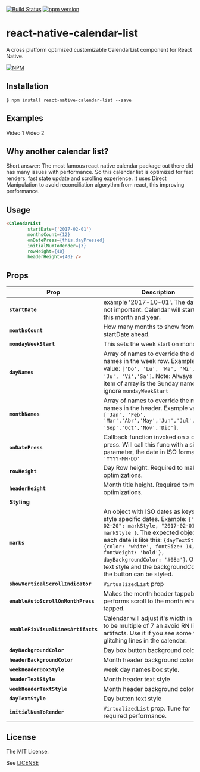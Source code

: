 [![Build Status](https://travis-ci.org/hernancorigliano/react-native-calendar-list.svg?branch=v1.0.0)](https://travis-ci.org/hernancorigliano/react-native-calendar-list) [![npm version](https://badge.fury.io/js/react-native-calendar-list.svg)](https://badge.fury.io/js/react-native-calendar-list)

# react-native-calendar-list
A cross platform optimized customizable CalendarList component for React Native.

[![NPM](https://nodei.co/npm/react-native-calendar-list.png)](https://npmjs.com/package/react-native-calendar-list)


## Installation

`$ npm install react-native-calendar-list --save`

## Examples

Video 1
Video 2

## Why another calendar list?

Short answer: The most famous react native calendar package out there did has many issues with performance.
So this calendar list is optimized for fast renders, fast state update and scrolling experience.
It uses Direct Manipulation to avoid reconciliation algorythm from react, this improving performance.

## Usage

```html
<CalendarList
        startDate={'2017-02-01'}
        monthsCount={12}
        onDatePress={this.dayPressed}
        initialNumToRender={3}
        rowHeight={40}
        headerHeight={40} />
```

## Props

| Prop | Description | Default |
|---|---|---|
|**`startDate`**| example '2017-10-01'. The day is not important. Calendar will start from this month and year. |*None*|
|**`monthsCount`**| How many months to show from the startDate ahead. |*None*|
|**`mondayWeekStart`**| This sets the week start on monday. |`false`|
|**`dayNames`**| Array of names to override the day names in the week row. Example value: `['Do', 'Lu', 'Ma', 'Mi', 'Ju', 'Vi','Sa']`. Note: Always first item of array is the Sunday name, ignore `mondayWeekStart`  |*English names*|
|**`monthNames`**| Array of names to override the month names in the header. Example value: `['Jan', 'Feb', 'Mar','Abr','May','Jun','Jul','Ago', 'Sep','Oct','Nov','Dic']`.  |*English names*|
|**`onDatePress`**| Callback function invoked on a date press. Will call this func with a single parameter, the date in ISO format `'YYYY-MM-DD'`  |*None*|
|**`rowHeight`**| Day Row height. Required to make optimizations.  |*None*|
|**`headerHeight`**| Month title height. Required to make optimizations. |*None*|
|**Styling**|   |*None*|
|**`marks`**| An object with ISO dates as keys to style specific dates. Example:  `{"2017-02-20": markStyle, "2017-02-01": markStyle }`. The expected object in each date is like this: `{dayTextStyle: {color: 'white', fontSize: 14, fontWeight: 'bold'}, dayBackgroundColor: '#08a'}`. Only the text style and the backgroundColor of the button can be styled.   |*None*|
|**`showVerticalScrollIndicator`**| `VirtualizedList` prop   |`true`|
|**`enableAutoScrollOnMonthPress`**| Makes the month header tappable and performs scroll to the month when tapped.  |*false*|
|**`enableFixVisualLinesArtifacts`**| Calendar will adjust it's width in order to be multiple of 7 an avoid RN line artifacts. Use it if you see some weird glitching lines in the calendar.  |*None*|
|**`dayBackgroundColor`**| Day box button background color.   |`#fff`|
|**`headerBackgroundColor`**| Month header background color  |`grey`|
|**`weekHeaderBoxStyle`**| week day names box style. |*None*|
|**`headerTextStyle`**| Month header text style  |*None*|
|**`weekHeaderTextStyle`**| Month header background color  |*None*|
|**`dayTextStyle`**| Day button text style |*None*|
|**`initialNumToRender`**| `VirtualizedList` prop. Tune for required performance.  |*None*|

## License

The MIT License.

See [LICENSE](LICENSE)